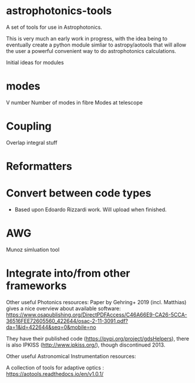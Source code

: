 # astrophotonics-tools
A set of tools for use in Astrophotonics.

This is very much an early work in progress, with the idea being to eventually create a python module simliar to astropy/aotools that will allow the user a powerful convenient way to do  astrophotonics calculations.

Initial ideas for modules

# modes
V number
Number of modes in fibre
Modes at telescope

# Coupling
Overlap integral stuff

# Reformatters

# Convert between code types
- Based upon Edoardo Rizzardi work. Will upload when finished.

# AWG
Munoz simluation tool

# Integrate into/from other frameworks

Other useful Photonics resources:
Paper by Gehring+ 2019 (incl. Matthias) gives a nice overview about available software:
https://www.osapublishing.org/DirectPDFAccess/C46A66E9-CA26-5CCA-36516FEE72605560_422644/osac-2-11-3091.pdf?da=1&id=422644&seq=0&mobile=no

They have their published code (https://pypi.org/project/gdsHelpers), there is also IPKISS (http://www.ipkiss.org/), though discontinued 2013.

Other useful Astronomical Instrumentation resources:

A collection of tools for adaptive optics : https://aotools.readthedocs.io/en/v1.0.1/
